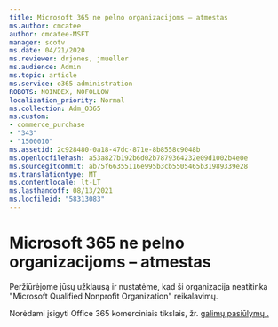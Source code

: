 ```yaml
---
title: Microsoft 365 ne pelno organizacijoms – atmestas
ms.author: cmcatee
author: cmcatee-MSFT
manager: scotv
ms.date: 04/21/2020
ms.reviewer: drjones, jmueller
ms.audience: Admin
ms.topic: article
ms.service: o365-administration
ROBOTS: NOINDEX, NOFOLLOW
localization_priority: Normal
ms.collection: Adm_O365
ms.custom:
- commerce_purchase
- "343"
- "1500010"
ms.assetid: 2c928480-0a18-47dc-871e-8b8558c9048b
ms.openlocfilehash: a53a827b192b6d02b7879364232e09d1002b4e0e
ms.sourcegitcommit: ab75f66355116e995b3cb5505465b31989339e28
ms.translationtype: MT
ms.contentlocale: lt-LT
ms.lasthandoff: 08/13/2021
ms.locfileid: "58313083"
---
```

# <a name="microsoft-365-for-nonprofits---declined"></a>Microsoft 365 ne pelno organizacijoms – atmestas

Peržiūrėjome jūsų užklausą ir nustatėme, kad ši organizacija neatitinka "Microsoft Qualified Nonprofit Organization" reikalavimų.
  
Norėdami įsigyti Office 365 komerciniais tikslais, žr. [galimų pasiūlymų .](https://portal.office.com/AdminPortal/Home)
